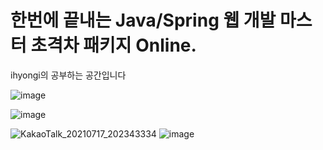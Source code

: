 # 한번에 끝내는 Java/Spring 웹 개발 마스터 초격차 패키지 Online.
ihyongi의 공부하는 공간입니다

![image](https://user-images.githubusercontent.com/73655077/125784293-1b48703c-d480-4779-b19d-6e9de501514f.png)


![image](https://user-images.githubusercontent.com/73655077/125931813-ac79fbcc-8a4a-4a00-85db-85e6a7bb8daa.png)


![KakaoTalk_20210717_202343334](https://user-images.githubusercontent.com/73655077/126035330-a67f8c43-c6d9-4b99-9743-3448662c4016.jpg)
![image](https://user-images.githubusercontent.com/73655077/126035320-0efde185-f28e-4f51-b776-1a605a7cf6db.png)
